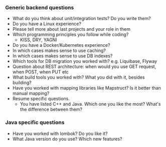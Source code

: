 ### Generic backend questions
* What do you think about unit/integration tests? Do you write them?
* Do you have a Linux experience?
* Please tell more about last projects and your role in them
* Which programming principles you follow while coding?
    * KISS, DRY, YAGNI 
* Do you have a Docker/Kubernetes experience?
* In which cases makes sense to use caching?
* In which cases makes sense to use DB indexes?
* Which tools for DB migration you worked with? e.g. Liquibase, Flyway
* Question about REST architecture: when would you use GET request, when POST, when PUT etc
* What build tools you worked with? What you did with it, besides building?
* Have you worked with mapping libraries like Mapstruct? Is it better than manual mapping?
* Resume specific questions.
    * You have listed C++ and Java. Which one you like the most? What's the difference between them?

### Java specific questions
* Have you worked with lombok? Do you like it?
* What Java version do you use? Which new features?
